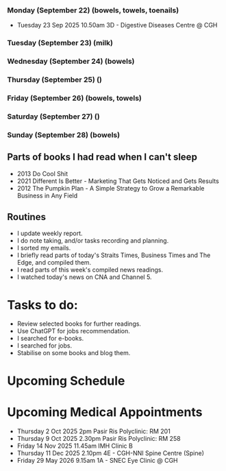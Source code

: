 ### Monday (September 22) (bowels, towels, toenails)
- Tuesday 23 Sep 2025 10.50am 3D - Digestive Diseases Centre @ CGH


### Tuesday (September 23) (milk)


### Wednesday (September 24) (bowels)


### Thursday (September 25) ()


### Friday (September 26) (bowels, towels)


### Saturday (September 27) ()


### Sunday (September 28) (bowels)




## Parts of books I had read when I can't sleep
- 2013 Do Cool Shit
- 2021 Different Is Better - Marketing That Gets Noticed and Gets Results
- 2012 The Pumpkin Plan - A Simple Strategy to Grow a Remarkable Business in Any Field 

## Routines
- I update weekly report.
- I do note taking, and/or tasks recording and planning.
- I sorted my emails.
- I briefly read parts of today's Straits Times, Business Times and The Edge, and compiled them.
- I read parts of this week's compiled news readings.
- I watched today's news on CNA and Channel 5.

# Tasks to do:
- Review selected books for further readings.
- Use ChatGPT for jobs recommendation.
- I searched for e-books.
- I searched for jobs.
- Stabilise on some books and blog them.

# Upcoming Schedule

# Upcoming Medical Appointments
- Thursday 2 Oct 2025 2pm Pasir Ris Polyclinic: RM 201
- Thursday 9 Oct 2025 2.30pm Pasir Ris Polyclinic: RM 258
- Friday 14 Nov 2025 11.45am IMH Clinic B
- Thursday 11 Dec 2025 2.10pm 4E - CGH-NNI Spine Centre (Spine)
- Friday 29 May 2026 9.15am 1A - SNEC Eye Clinic @ CGH
